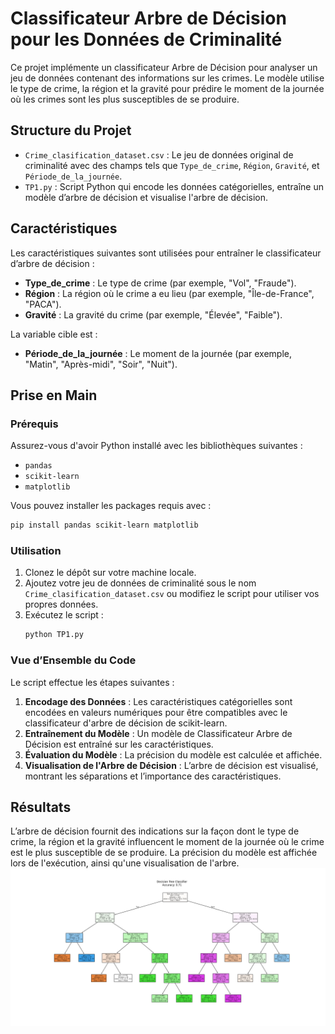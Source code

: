 # Classificateur Arbre de Décision pour les Données de Criminalité

Ce projet implémente un classificateur Arbre de Décision pour analyser un jeu de données contenant des informations sur les crimes. Le modèle utilise le type de crime, la région et la gravité pour prédire le moment de la journée où les crimes sont les plus susceptibles de se produire.

## Structure du Projet

- `Crime_clasification_dataset.csv` : Le jeu de données original de criminalité avec des champs tels que `Type_de_crime`, `Région`, `Gravité`, et `Période_de_la_journée`.
- `TP1.py` : Script Python qui encode les données catégorielles, entraîne un modèle d’arbre de décision et visualise l'arbre de décision.

## Caractéristiques

Les caractéristiques suivantes sont utilisées pour entraîner le classificateur d’arbre de décision :
- **Type_de_crime** : Le type de crime (par exemple, "Vol", "Fraude").
- **Région** : La région où le crime a eu lieu (par exemple, "Île-de-France", "PACA").
- **Gravité** : La gravité du crime (par exemple, "Élevée", "Faible").

La variable cible est :
- **Période_de_la_journée** : Le moment de la journée (par exemple, "Matin", "Après-midi", "Soir", "Nuit").

## Prise en Main

### Prérequis

Assurez-vous d'avoir Python installé avec les bibliothèques suivantes :
- `pandas`
- `scikit-learn`
- `matplotlib`

Vous pouvez installer les packages requis avec :
```bash
pip install pandas scikit-learn matplotlib
```

### Utilisation

1. Clonez le dépôt sur votre machine locale.
2. Ajoutez votre jeu de données de criminalité sous le nom `Crime_clasification_dataset.csv` ou modifiez le script pour utiliser vos propres données.
3. Exécutez le script :
   ```bash
   python TP1.py
   ```

### Vue d’Ensemble du Code

Le script effectue les étapes suivantes :
1. **Encodage des Données** : Les caractéristiques catégorielles sont encodées en valeurs numériques pour être compatibles avec le classificateur d'arbre de décision de scikit-learn.
2. **Entraînement du Modèle** : Un modèle de Classificateur Arbre de Décision est entraîné sur les caractéristiques.
3. **Évaluation du Modèle** : La précision du modèle est calculée et affichée.
4. **Visualisation de l'Arbre de Décision** : L’arbre de décision est visualisé, montrant les séparations et l’importance des caractéristiques.

## Résultats

L’arbre de décision fournit des indications sur la façon dont le type de crime, la région et la gravité influencent le moment de la journée où le crime est le plus susceptible de se produire. La précision du modèle est affichée lors de l'exécution, ainsi qu'une visualisation de l'arbre.
![myplot](TP1/myplot.png)


